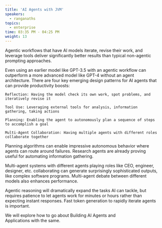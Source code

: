 ```yaml
---
title: 'AI Agents with JVM'
speakers:
  - ranganaths
topics:
  - enterprise
time: 03:35 PM - 04:25 PM
weight: 13
---
```


Agentic workflows that have AI models iterate, revise their work, and leverage tools deliver significantly better results than typical non-agentic prompting approaches. 

Even using an earlier model like GPT-3.5 with an agentic workflow can outperform a more advanced model like GPT-4 without an agent architecture.
There are four key emerging design patterns for AI agents that can provide productivity boosts:

    Reflection: Having the model check its own work, spot problems, and iteratively revise it

    Tool Use: Leveraging external tools for analysis, information gathering, taking actions

    Planning: Enabling the agent to autonomously plan a sequence of steps to accomplish a goal

    Multi-Agent Collaboration: Having multiple agents with different roles collaborate together

Planning algorithms can enable impressive autonomous behavior where agents can route around failures. Research agents are already proving useful for automating information gathering.

Multi-agent systems with different agents playing roles like CEO, engineer, designer, etc. collaborating can generate surprisingly sophisticated outputs, like complex software programs. Multi-agent debate between different models also enhances performance.

Agentic reasoning will dramatically expand the tasks AI can tackle, but requires patience to let agents work for minutes or hours rather than expecting instant responses. Fast token generation to rapidly iterate agents is important.

We will explore how to go about Building AI Agents and Applications with the same.

